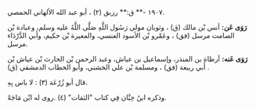 ١٩٠٧ -** ق:** رزيق (٢) ، أبو عبد الله الألهاني الحمصي.

**رَوَى عَن:** أنس بْن مالك (ق) ، وثوبان مولى رَسُول اللَّهِ صَلَّى اللَّهُ عليه وسلم، وعبادة بْن الصامت مرسل (فق) ، وعَمْرو بْن الأسود العنسي، والمغيرة بْن حكيم، وأَبي الدَّرْدَاء مرسل.

**رَوَى عَنه:** أرطاة بن المنذر، وإسماعيل بن عياش، وعبد الرحمن بْن الحارث بْن عياش بْن أَبي ربيعة (فق) ، ومسلمة بْن علي الخشني، وأبو الخطاب الدمشقي (ق) .

قال أبو زُرْعَة (٣) : لا باس بِهِ.

وذكره ابنُ حِبَّان فِي كتاب "الثقات" (٤) .روى له ابْن مَاجَهْ.